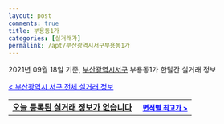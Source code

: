 ```yaml
---
layout: post
comments: true
title: 부용동1가
categories: [실거래가]
permalink: /apt/부산광역시서구부용동1가
---
```


2021년 09월 18일 기준, <a href="/apt/부산광역시서구">부산광역시서구</a> 부용동1가 한달간 실거래 정보

<a style="color: blue;" href="/apt/부산광역시서구">< 부산광역시 서구 전체 실거래 정보</a>
<!---- start ---->
<table>
  <tr>
    <td colspan="4" style="font-weight: bold;"><a href="/apt/부산광역시서구부용동1가{name_without_space}">오늘 등록된 실거래 정보가 없습니다</a> &nbsp;&nbsp;&nbsp; <a style="color: blue; font-size: smaller;" href="/apt/부산광역시서구부용동1가{name_without_space}">면적별 최고가 ></a></td>
  </tr>
    
</table>
<!---- end ---->
    